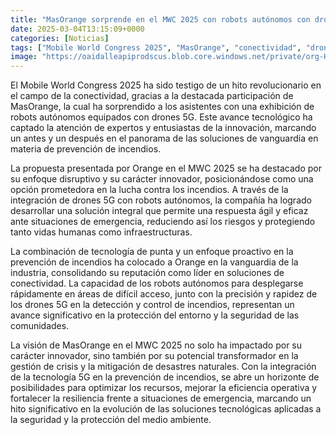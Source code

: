 ```yaml
---
title: "MasOrange sorprende en el MWC 2025 con robots autónomos con drones 5G"
date: 2025-03-04T13:15:09+0000
categories: [Noticias]
tags: ["Mobile World Congress 2025", "MasOrange", "conectividad", "drones 5G", "prevención de incendios", "tecnología de punta", "soluciones de conectividad."]
image: "https://oaidalleapiprodscus.blob.core.windows.net/private/org-HKmKxpuNw3Y88lm4EBrIPq0n/user-ZwiCXOggLL8ZNNKE2g7rXFmV/img-7PIJaC6DWCbERI9AhqYa7Avp.png?st=2025-03-04T12%3A15%3A09Z&se=2025-03-04T14%3A15%3A09Z&sp=r&sv=2024-08-04&sr=b&rscd=inline&rsct=image/png&skoid=d505667d-d6c1-4a0a-bac7-5c84a87759f8&sktid=a48cca56-e6da-484e-a814-9c849652bcb3&skt=2025-03-04T02%3A23%3A19Z&ske=2025-03-05T02%3A23%3A19Z&sks=b&skv=2024-08-04&sig=FP5h0Vmrya4sxoBFkwSolAq/fUPQ875uaVvPyAQz2bU%3D"
---
```


El Mobile World Congress 2025 ha sido testigo de un hito revolucionario en el campo de la conectividad, gracias a la destacada participación de MasOrange, la cual ha sorprendido a los asistentes con una exhibición de robots autónomos equipados con drones 5G. Este avance tecnológico ha captado la atención de expertos y entusiastas de la innovación, marcando un antes y un después en el panorama de las soluciones de vanguardia en materia de prevención de incendios.

La propuesta presentada por Orange en el MWC 2025 se ha destacado por su enfoque disruptivo y su carácter innovador, posicionándose como una opción prometedora en la lucha contra los incendios. A través de la integración de drones 5G con robots autónomos, la compañía ha logrado desarrollar una solución integral que permite una respuesta ágil y eficaz ante situaciones de emergencia, reduciendo así los riesgos y protegiendo tanto vidas humanas como infraestructuras.

La combinación de tecnología de punta y un enfoque proactivo en la prevención de incendios ha colocado a Orange en la vanguardia de la industria, consolidando su reputación como líder en soluciones de conectividad. La capacidad de los robots autónomos para desplegarse rápidamente en áreas de difícil acceso, junto con la precisión y rapidez de los drones 5G en la detección y control de incendios, representan un avance significativo en la protección del entorno y la seguridad de las comunidades.

La visión de MasOrange en el MWC 2025 no solo ha impactado por su carácter innovador, sino también por su potencial transformador en la gestión de crisis y la mitigación de desastres naturales. Con la integración de la tecnología 5G en la prevención de incendios, se abre un horizonte de posibilidades para optimizar los recursos, mejorar la eficiencia operativa y fortalecer la resiliencia frente a situaciones de emergencia, marcando un hito significativo en la evolución de las soluciones tecnológicas aplicadas a la seguridad y la protección del medio ambiente.
    